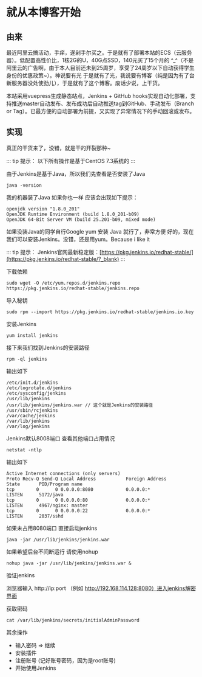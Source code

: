# 就从本博客开始

## 由来

最近阿里云搞活动，手痒，遂剁手尔买之。于是就有了部署本站的ECS（云服务器）。低配置高性价比，1核2G的U，40G点SSD，140元买了15个月的 ^_^（不是阿里云的广告啊，由于本人目前还未到25周岁，享受了24周岁以下自动获得学生身份的优惠政策~）。神说要有光 于是就有了光，我说要有博客（纯是因为有了台新服务器没处使劲儿），于是就有了这个博客。废话少说，上干货。

本站采用vuepress生成静态站点，Jenkins + GitHub hooks实现自动化部署，支持推送master自动发布、发布成功后自动推送tag到GitHub、手动发布（Branch or Tag）。已最方便的自动部署为前提，又实现了异常情况下的手动回滚或发布。

## 实现

真正的干货来了，没错，就是干的开裂那种~

::: tip 提示：
以下所有操作是基于CentOS 7.3系统的
:::

由于Jenkins是基于Java，所以我们先查看是否安装了Java

```
java -version
```

我的机器装了Java 如果你也一样 应该会出现如下提示：

```
openjdk version "1.8.0_201"
OpenJDK Runtime Environment (build 1.8.0_201-b09)
OpenJDK 64-Bit Server VM (build 25.201-b09, mixed mode)
```

如果没装Java的同学自行Google yum 安装 Java 就行了，非常方便
好的，现在我们可以安装Jenkins。没错，还是用yum。Because i like it

::: tip 提示：
Jenkins官网最新稳定版：[https://pkg.jenkins.io/redhat-stable/](https://pkg.jenkins.io/redhat-stable/?_blank)
:::

下载依赖

```
sudo wget -O /etc/yum.repos.d/jenkins.repo https://pkg.jenkins.io/redhat-stable/jenkins.repo
```

导入秘钥

```
sudo rpm --import https://pkg.jenkins.io/redhat-stable/jenkins.io.key
```

安装Jenkins

```
yum install jenkins
```

接下来我们找到Jenkins的安装路径

```
rpm -ql jenkins
```

输出如下

```
/etc/init.d/jenkins
/etc/logrotate.d/jenkins
/etc/sysconfig/jenkins
/usr/lib/jenkins
/usr/lib/jenkins/jenkins.war // 这个就是Jenkins的安装路径
/usr/sbin/rcjenkins
/var/cache/jenkins
/var/lib/jenkins
/var/log/jenkins
```

Jenkins默认8008端口 查看其他端口占用情况

```
netstat -ntlp
```

输出如下

```
Active Internet connections (only servers)
Proto Recv-Q Send-Q Local Address           Foreign Address         State       PID/Program name    
tcp        0      0 0.0.0.0:8080            0.0.0.0:*               LISTEN      5172/java           
tcp        0      0 0.0.0.0:80              0.0.0.0:*               LISTEN      4967/nginx: master  
tcp        0      0 0.0.0.0:22              0.0.0.0:*               LISTEN      2037/sshd           
```

如果未占用8080端口 直接启动jenkins

```
java -jar /usr/lib/jenkins/jenkins.war
```

如果希望后台不间断运行 请使用nohup

```
nohup java -jar /usr/lib/jenkins/jenkins.war &
```

验证jenkins

浏览器输入 http://ip:port （例如 http://192.168.114.128:8080）进入jenkins解密界面

获取密码
```
cat /var/lib/jenkins/secrets/initialAdminPassword
```

其余操作

- 输入密码 => 继续
- 安装插件
- 注册账号 (记好账号密码，因为是root账号)
- 开始使用Jenkins